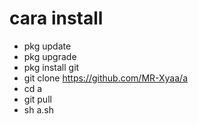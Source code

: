 # cara install
- pkg update
- pkg upgrade
- pkg install git
- git clone https://github.com/MR-Xyaa/a
- cd a
- git pull
- sh a.sh
